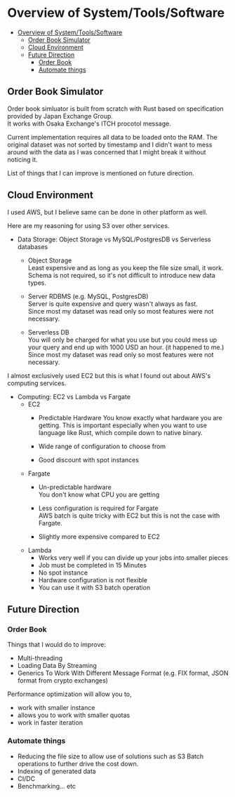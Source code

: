 # Overview of System/Tools/Software
- [Overview of System/Tools/Software](#overview-of-systemtoolssoftware)
  - [Order Book Simulator](#order-book-simulator)
  - [Cloud Environment](#cloud-environment)
  - [Future Direction](#future-direction)
    - [Order Book](#order-book)
    - [Automate things](#automate-things)

## Order Book Simulator

Order book simluator is built from scratch with Rust based on specification provided by Japan Exchange Group.  
It works with Osaka Exchange's ITCH procotol message.

Current implementation requires all data to be loaded onto the RAM.
The original dataset was not sorted by timestamp and I didn't want to mess around with the data as I was concerned that I might break it without noticing it.

List of things that I can improve is mentioned on future direction.

## Cloud Environment
I used AWS, but I believe same can be done in other platform as well.

Here are my reasoning for using S3 over other services.

- Data Storage: Object Storage vs MySQL/PostgresDB vs Serverless databases     
  - Object Storage  
    Least expensive and as long as you keep the file size small, it work.   
    Schema is not required, so it's not difficult to introduce new data types.

  - Server RDBMS (e.g. MySQL, PostgresDB)   
    Server is quite expensive and query wasn't always as fast.  
    Since most my dataset was read only so most features were not necessary.  

  - Serverless DB  
    You will only be charged for what you use but you could mess up your query and end up with 1000 USD an hour. (it happened to me.)
    Since most my dataset was read only so most features were not necessary.  

I almost exclusively used EC2 but this is what I found out about AWS's computing services.

- Computing: EC2 vs Lambda vs Fargate  
  - EC2
    - Predictable Hardware
      You know exactly what hardware you are getting. This is important especially when you want to use language like Rust, which compile down to native binary.

    - Wide range of configuration to choose from
    - Good discount with spot instances
  - Fargate
    - Un-predictable hardware  
      You don't know what CPU you are getting  
    - Less configuration is required for Fargate  
      AWS batch is quite tricky with EC2 but this is not the case with Fargate.

    - Slightly more expensive compared to EC2
  - Lambda
    - Works very well if you can divide up your jobs into smaller pieces
    - Job must be completed in 15 Minutes
    - No spot instance
    - Hardware configuration is not flexible 
    - You can use it with S3 batch operation

## Future Direction
### Order Book
Things that I would do to improve:

- Multi-threading
- Loading Data By Streaming
- Generics To Work With Different Message Format (e.g. FIX format, JSON format from crypto exchanges)

Performance optimization will allow you to,
- work with smaller instance
- allows you to work with smaller quotas
- work in faster iteration 

### Automate things
- Reducing the file size to allow use of solutions such as S3 Batch operations to further drive the cost down.
- Indexing of generated data
- CI/DC
- Benchmarking... etc